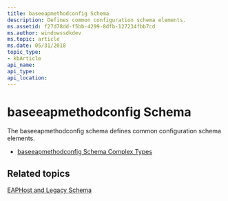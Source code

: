 ```yaml
---
title: baseeapmethodconfig Schema
description: Defines common configuration schema elements.
ms.assetid: f27d78dd-f5bb-4299-8dfb-127234fbb7cd
ms.author: windowssdkdev
ms.topic: article
ms.date: 05/31/2018
topic_type: 
- kbArticle
api_name: 
api_type: 
api_location: 
---
```


# baseeapmethodconfig Schema

The baseeapmethodconfig schema defines common configuration schema elements.

-   [baseeapmethodconfig Schema Complex Types](baseeapmethodconfigschema-complex-types.md)

## Related topics

<dl> <dt>

[EAPHost and Legacy Schema](eaphost-schemas.md)
</dt> </dl>

 

 




